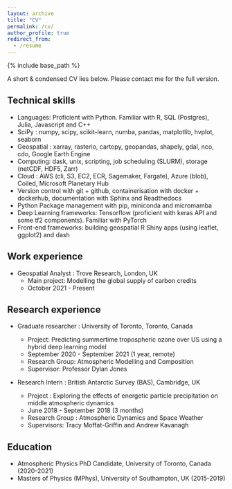 ```yaml
---
layout: archive
title: "CV"
permalink: /cv/
author_profile: true
redirect_from:
  - /resume
---
```


{% include base_path %}

A short & condensed CV lies below. Please contact me for the full version.

## Technical skills

* Languages: Proficient with Python. Familiar with R, SQL (Postgres), Julia, Javascript and C++
* SciPy : numpy, scipy, scikit-learn, numba, pandas, matplotlib, hvplot, seaborn
* Geospatial : xarray, rasterio, cartopy, geopandas, shapely, gdal, nco, cdo, Google Earth Engine
* Computing: dask, unix, scripting, job scheduling (SLURM), storage (netCDF, HDF5, Zarr)
* Cloud : AWS (cli, S3, EC2, ECR, Sagemaker, Fargate), Azure (blob), Coiled, Microsoft Planetary Hub
* Version control with git + github, containerisation with docker + dockerhub, documentation with Sphinx and Readthedocs
* Python Package management with pip, miniconda and micromamba
* Deep Learning frameworks: Tensorflow (proficient with keras API and some tf2 components). Familiar with PyTorch
* Front-end frameworks: building geospatial R Shiny apps (using leaflet, ggplot2) and dash

## Work experience

* Geospatial Analyst : Trove Research, London, UK
  * Main project: Modelling the global supply of carbon credits 
  * October 2021 - Present
  
## Research experience

* Graduate researcher : University of Toronto, Toronto, Canada
  * Project: Predicting summertime tropospheric ozone over US using a hybrid deep learning model
  * September 2020 - September 2021 (1 year, remote)
  * Research Group: Atmospheric Modelling and Composition
  * Supervisor: Professor Dylan Jones

* Research Intern : British Antarctic Survey (BAS), Cambridge, UK
  * Project : Exploring the effects of energetic particle precipitation on middle atmospheric dynamics
  * June 2018 - September 2018 (3 months)
  * Research Group : Atmospheric Dynamics and Space Weather
  * Supervisors: Tracy Moffat-Griffin and Andrew Kavanagh

## Education

* Atmospheric Physics PhD Candidate, University of Toronto, Canada (2020-2021)
* Masters of Physics (MPhys), University of Southampton, UK (2015-2019)
